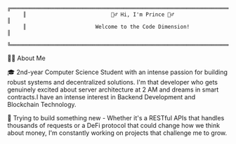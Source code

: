          ╔══════════════════════════════════════════════════════════════════════════════╗
         ║                           🙋‍♂️ Hi, I'm Prince 🙋‍♂️                              ║
         ║                      Welcome to the Code Dimension!                          ║
         ╚══════════════════════════════════════════════════════════════════════════════╝

👨‍💻 About Me

 🎓 2nd-year Computer Science Student with an intense passion for building robust systems and decentralized solutions.
  I'm that developer who gets genuinely excited about server architecture at 2 AM and dreams in smart contracts.I have an intense interest in Backend Development and Blockchain Technology.

  🚀 Trying to build something new - Whether it's a RESTful APIs that handles thousands of requests or a DeFi protocol that could change how we think about money, I'm constantly working on projects that challenge     me to grow.
  


 
